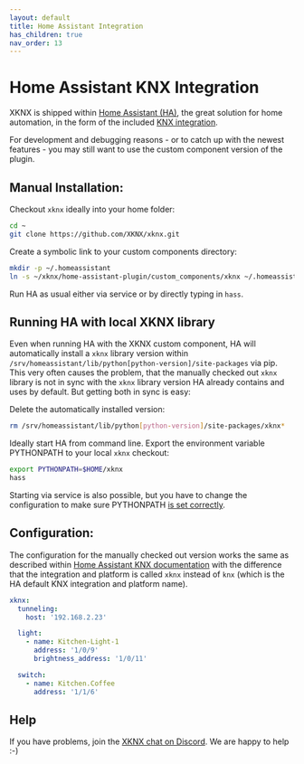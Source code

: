 ```yaml
---
layout: default
title: Home Assistant Integration
has_children: true
nav_order: 13
---
```



Home Assistant KNX Integration
========================

XKNX is shipped within [Home Assistant (HA)](https://www.home-assistant.io/), the great solution for home automation, in the form of the included [KNX integration](https://www.home-assistant.io/integrations/knx/).

For development and debugging reasons - or to catch up with the newest features - you may still want to use the custom component version of the plugin.


Manual Installation:
--------------------

Checkout `xknx` ideally into your home folder:

```bash
cd ~
git clone https://github.com/XKNX/xknx.git
```

Create a symbolic link to your custom components directory:

```bash
mkdir -p ~/.homeassistant
ln -s ~/xknx/home-assistant-plugin/custom_components/xknx ~/.homeassistant/custom_components
```

Run HA as usual either via service or by directly typing in `hass`.

Running HA with local XKNX library
------------------------------------

Even when running HA with the XKNX custom component, HA will automatically install a `xknx` library version within `/srv/homeassistant/lib/python[python-version]/site-packages` via pip. This very often causes the problem, that the manually checked out `xknx` library is not in sync with the `xknx` library version HA already contains and uses by default. But getting both in sync is easy:

Delete the automatically installed version:

```bash
rm /srv/homeassistant/lib/python[python-version]/site-packages/xknx*
```

Ideally start HA from command line. Export the environment variable PYTHONPATH to your local `xknx` checkout:

```bash
export PYTHONPATH=$HOME/xknx
hass
```

Starting via service is also possible, but you have to change the configuration to make sure PYTHONPATH [is set correctly](https://stackoverflow.com/questions/45374910/how-to-pass-environment-variables-to-a-service-started-by-systemd).


Configuration:
--------------

The configuration for the manually checked out version works the same as described within [Home Assistant KNX documentation](https://www.home-assistant.io/integrations/knx/) with the difference that the integration and platform is called `xknx` instead of `knx` (which is the HA default KNX integration and platform name).

```yaml
xknx:
  tunneling:
    host: '192.168.2.23'

  light:
    - name: Kitchen-Light-1
      address: '1/0/9'
      brightness_address: '1/0/11'

  switch:
    - name: Kitchen.Coffee
      address: '1/1/6'
```


Help
----

If you have problems, join the [XKNX chat on Discord](https://discord.gg/EuAQDXU). We are happy to help :-)


